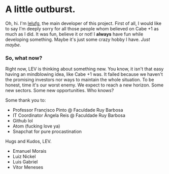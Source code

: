 # A little outburst.
Oh, hi. I'm [lelufg](http://github.com/lelufg), the main developer of this project. First of all, I would like to say I'm deeply sorry for all those people whom believed on Cabe +1 as much as I did. It was fun, believe it or not! I **always** have fun while developing something. Maybe it's just some crazy hobby I have. *Just maybe*.

### So, what now?
Right now, LEV is thinking about something new. You know, it isn't that easy having an mindblowing idea, like Cabe +1 was. It failed because we haven't the promising investors nor ways to maintain the whole situation. To be honest, time it's our worst enemy. We expect to reach a new horizon. Some new sectors. Some new opportunities. Who knows? 

Some thank you to:
  * Professor Francisco Pinto @ Faculdade Ruy Barbosa
  * IT Coordinator Ângela Reis @ Faculdade Ruy Barbosa
  * Github lol
  * Atom (fucking love ya)
  * Snapchat for pure procastination


  Hugs and Kudos, LEV.
  * Emanuel Morais
  * Luiz Nickel
  * Luis Gabriel
  * Vitor Meneses
